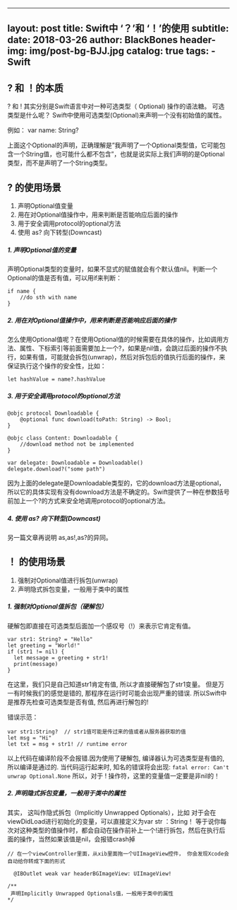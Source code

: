 
---
layout:     post
title:      Swift中 ‘？’和 ‘！’的使用
subtitle:   
date:       2018-03-26
author:     BlackBones
header-img: img/post-bg-BJJ.jpg
catalog: true
tags:
    - Swift
---

## ? 和 ！的本质

? 和 ! 其实分别是Swift语言中对一种可选类型（ Optional) 操作的语法糖。 
可选类型是什么呢？ Swift中使用可选类型(Optional)来声明一个没有初始值的属性。 

例如： var name: String?

上面这个Optional的声明，正确理解是”我声明了一个Optional类型值，它可能包含一个String值，也可能什么都不包含”，也就是说实际上我们声明的是Optional类型，而不是声明了一个String类型。

## ? 的使用场景
1. 声明Optional值变量
2. 用在对Optional值操作中，用来判断是否能响应后面的操作
3. 用于安全调用protocol的optional方法
4. 使用 as? 向下转型(Downcast) 

##### 1. 声明Optional值的变量
声明Optional类型的变量时，如果不显式的赋值就会有个默认值nil。判断一个Optional的值是否有值，可以用if来判断：

```
if name {
    //do sth with name
}
```

##### 2. 用在对Optional值操作中，用来判断是否能响应后面的操作
怎么使用Optional值呢？在使用Optional值的时候需要在具体的操作，比如调用方法、属性、下标索引等前面需要加上一个?，如果是nil值，会跳过后面的操作不执行，如果有值，可能就会拆包(unwrap)，然后对拆包后的值执行后面的操作，来保证执行这个操作的安全性，比如：

```
let hashValue = name?.hashValue 
```

##### 3. 用于安全调用protocol的optional方法

```
@objc protocol Downloadable {
    @optional func download(toPath: String) -> Bool;
}

@objc class Content: Downloadable {
    //download method not be implemented
}

var delegate: Downloadable = Downloadable()
delegate.download?("some path")
```
因为上面的delegate是Downloadable类型的，它的download方法是optional，所以它的具体实现有没有download方法是不确定的。Swift提供了一种在参数括号前加上一个?的方式来安全地调用protocol的optional方法。

##### 4. 使用 as? 向下转型(Downcast)
另一篇文章再说明 as,as!,as?的异同。
## ！ 的使用场景
1. 强制对Optional值进行拆包(unwrap) 
2. 声明隐式拆包变量，一般用于类中的属性 

##### 1. 强制对Optional值拆包（硬解包）
硬解包即直接在可选类型后面加一个感叹号（!）来表示它肯定有值。

```
var str1: String? = "Hello"
let greeting = "World!"
if (str1 != nil) {
  let message = greeting + str1!
  print(message)
}
```
在这里，我们只是自己知道str1肯定有值, 所以才直接硬解包了str1变量。 但是万一有时候我们的感觉是错的, 那程序在运行时可能会出现严重的错误. 所以Swift中是推荐先检查可选类型是否有值, 然后再进行解包的!

错误示范：

```
var str1:String?  // str1值可能是传过来的值或者从服务器获取的值
let msg = "Hi"
let txt = msg + str1! // runtime error
```
 以上代码在编译阶段不会报错.因为使用了硬解包, 编译器认为可选类型是有值的, 所以编译是通过的. 当代码运行起来时, 知名的错误将会出现: `fatal error: Can't unwrap Optional.None`
 所以，对于  ! 操作符，这里的变量值一定要是非nil的！
 
#####  2. 声明隐式拆包变量，一般用于类中的属性 
其实， 这叫作隐式拆包（Implicitly Unwrapped Optionals），比如 对于会在viewDidLoad进行初始化的变量，可以直接定义为var str ：String！ 等于说你每次对这种类型的值操作时，都会自动在操作前补上一个!进行拆包，然后在执行后面的操作，当然如果该值是nil，会报错crash掉

```
// 在一个viewController里面，从xib里面拖一个UIImageView控件， 你会发现Xcode会自动给你转成下面的形式

  @IBOutlet weak var headerBGImageView: UIImageView!

/**
 声明Implicitly Unwrapped Optionals值，一般用于类中的属性
*/
```












